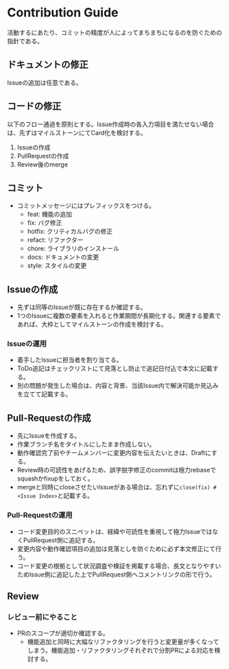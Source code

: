 # Contribution Guide

活動するにあたり、コミットの精度が人によってまちまちになるのを防ぐための指針である。

## ドキュメントの修正

Issueの追加は任意である。

## コードの修正

以下のフロー通過を原則とする。Issue作成時の各入力項目を満たせない場合は、先ずはマイルストーンにてCard化を検討する。

1. Issueの作成
1. PullRequestの作成
1. Review後のmerge

## コミット
- コミットメッセージにはプレフィックスをつける。
  - feat: 機能の追加
  - fix: バグ修正
  - hotfix: クリティカルバグの修正
  - refact: リファクター
  - chore: ライブラリのインストール
  - docs: ドキュメントの変更
  - style: スタイルの変更

## Issueの作成

- 先ずは同等のIssueが既に存在するか確認する。
- 1つのIssueに複数の要素を入れると作業期間が長期化する。関連する要素であれば、大枠としてマイルストーンの作成を検討する。

### Issueの運用

- 着手したIssueに担当者を割り当てる。
- ToDo追記はチェックリストにて見落とし防止で追記日付込で本文に記載する。
- 別の問題が発生した場合は、内容と背景、当該Issue内で解決可能か見込みを立てて記載する。

## Pull-Requestの作成

- 先にIssueを作成する。
- 作業ブランチ名をタイトルにしたまま作成しない。
- 動作確認完了前やチームメンバーに変更内容を伝えたいときは、Draftにする。
- Review時の可読性をあげるため、誤字脱字修正のcommitは極力rebaseでsquashかfixupをしておく。
- mergeと同時にcloseさせたいIssueがある場合は、忘れずに`close(fix) #<Issue Index>`と記載する。

### Pull-Requestの運用

- コード変更目的のスニペットは、経緯や可読性を重視して極力IssueではなくPullRequest側に追記する。
- 変更内容や動作確認項目の追加は見落としを防ぐために必ず本文修正にて行う。
- コード変更の根拠として状況調査や検証を掲載する場合、長文となりやすいためIssue側に追記した上でPullRequest側へコメントリンクの形で行う。

## Review

### レビュー前にやること

- PRのスコープが適切か確認する。
  - 機能追加と同時に大幅なリファクタリングを行うと変更量が多くなってしまう。機能追加・リファクタリングそれぞれで分割PRによる対応を検討する。